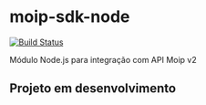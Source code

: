 # moip-sdk-node

[![Build Status](https://travis-ci.org/Igor-Lopes/moip-sdk-node.svg?branch=master)](https://travis-ci.org/Igor-Lopes/moip-sdk-node)

Módulo Node.js para integração com API Moip v2

## Projeto em desenvolvimento
